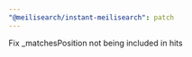 ```yaml
---
"@meilisearch/instant-meilisearch": patch
---
```


Fix \_matchesPosition not being included in hits
